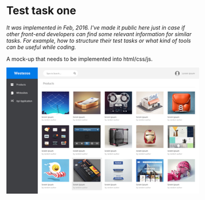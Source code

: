 # Test task one
*It was implemented in Feb, 2016. I've made it public here just in case if other front-end developers can find some relevant information for similar tasks. For example, how to structure their test tasks or what kind of tools can be useful while coding.*

A mock-up that needs to be implemented into html/css/js.

![Front end mock-up](./front-end-test.jpg)
